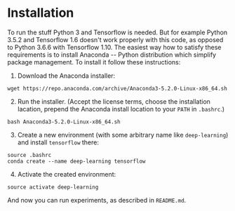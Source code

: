 # Installation

To run the stuff Python 3 and Tensorflow is needed. But for example Python 3.5.2
and Tensorflow 1.6 doesn't work properly with this code, as opposed to Python
3.6.6 with Tensorflow 1.10. The easiest way how to satisfy these requirements is
to install Anaconda -- Python distribution which simplify package management. To
install it follow these instructions:

1. Download the Anaconda installer:
```
wget https://repo.anaconda.com/archive/Anaconda3-5.2.0-Linux-x86_64.sh
```

2. Run the installer. (Accept the license terms, choose the installation lacation,
   prepend the Anaconda install location to your `PATH` in `.bashrc`.)
```
bash Anaconda3-5.2.0-Linux-x86_64.sh
```

3. Create a new environment (with some arbitrary name like `deep-learning`) and
   install `tensorflow` there:
```
source .bashrc
conda create --name deep-learning tensorflow
```

4. Activate the created environment:
```
source activate deep-learning
```

And now you can run experiments, as described in `README.md`.
